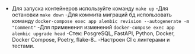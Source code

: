 - Для запуска контейнеров используйте команду
```make up```
-Для остановки
```make down```
-Для коммита миграций бд использовать команду
```docker-compose exec app alembic revision --autogenerate -m "Comment"```
-Для применения изменений
```docker-compose exec app alembic upgrade head```
-Cтек:
PosgreSQL, FastAPI, Python, Docker, Docker Compose, Poetry, flake-8..
-Настроен CI с линтерами и тестами.
